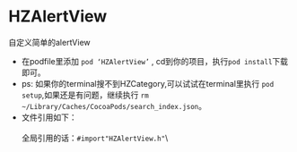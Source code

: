 # HZAlertView
自定义简单的alertView
* 在podfile里添加 `pod ‘HZAlertView’` , cd到你的项目，执行`pod install`下载即可。
* ps: 如果你的terminal搜不到HZCategory,可以试试在terminal里执行 `pod setup`,如果还是有问题，继续执行 `rm ~/Library/Caches/CocoaPods/search_index.json`。
* 文件引用如下：\
<br>全局引用的话：`#import"HZAlertView.h"`\

